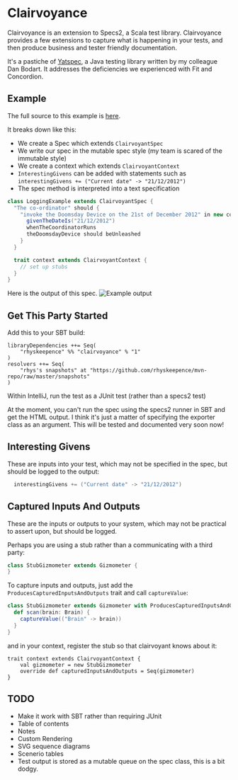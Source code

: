 Clairvoyance
============

Clairvoyance is an extension to Specs2, a Scala test library. Clairvoyance provides a few extensions to capture what is happening in your tests, and then produce business and tester friendly documentation.

It's a pastiche of [Yatspec](http://code.google.com/p/yatspec), a Java testing library written by my colleague Dan Bodart. It addresses the deficiencies we experienced with Fit and Concordion.

Example
-------

The full source to this example is [here](https://github.com/rhyskeepence/clairvoyance/blob/master/src/test/scala/clairvoyance/examples/LoggingExample.scala).

It breaks down like this:
* We create a Spec which extends `ClairvoyantSpec`
* We write our spec in the mutable spec style (my team is scared of the immutable style)
* We create a context which extends `ClairvoyantContext`
* `InterestingGivens` can be added with statements such as `interestingGivens += ("Current date" -> "21/12/2012")`
* The spec method is interpreted into a text specification

```scala
class LoggingExample extends ClairvoyantSpec {
  "The co-ordinator" should {
    "invoke the Doomsday Device on the 21st of December 2012" in new context {
      givenTheDateIs("21/12/2012")
      whenTheCoordinatorRuns
      theDoomsdayDevice should beUnleashed
    }
  }

  trait context extends ClairvoyantContext {
    // set up stubs
  }
}
```

Here is the output of this spec.
![Example output](http://github.com/rhyskeepence/clairvoyance/raw/master/doc/example-output.jpg)

Get This Party Started
----------------------

Add this to your SBT build:

    libraryDependencies ++= Seq(
        "rhyskeepence" %% "clairvoyance" % "1"
    )
    resolvers ++= Seq(
        "rhys's snapshots" at "https://github.com/rhyskeepence/mvn-repo/raw/master/snapshots"
    )

Within IntelliJ, run the test as a JUnit test (rather than a specs2 test)

At the moment, you can't run the spec using the specs2 runner in SBT and get the HTML output. I think it's just a matter of specifying the exporter class as an argument. This will be tested and documented very soon now!

Interesting Givens
------------------

These are inputs into your test, which may not be specified in the spec, but should be logged to the output:
```scala
  interestingGivens += ("Current date" -> "21/12/2012")
```

Captured Inputs And Outputs
---------------------------

These are the inputs or outputs to your system, which may not be practical to assert upon, but should be logged.

Perhaps you are using a stub rather than a communicating with a third party:
```scala
class StubGizmometer extends Gizmometer {
}
```

To capture inputs and outputs, just add the `ProducesCapturedInputsAndOutputs` trait and call `captureValue`:
```scala
class StubGizmometer extends Gizmometer with ProducesCapturedInputsAndOutputs {
  def scan(brain: Brain) {
    captureValue(("Brain" -> brain))
  }
}
```

and in your context, register the stub so that clairvoyant knows about it:
```
trait context extends ClairvoyantContext {
    val gizmometer = new StubGizmometer
    override def capturedInputsAndOutputs = Seq(gizmometer)
}
```


TODO
----

* Make it work with SBT rather than requiring JUnit
* Table of contents
* Notes
* Custom Rendering
* SVG sequence diagrams
* Scenerio tables
* Test output is stored as a mutable queue on the spec class, this is a bit dodgy.
